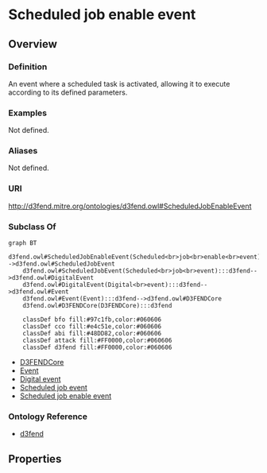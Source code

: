 # Scheduled job enable event

## Overview

### Definition
An event where a scheduled task is activated, allowing it to execute according to its defined parameters.

### Examples
Not defined.

### Aliases
Not defined.

### URI
http://d3fend.mitre.org/ontologies/d3fend.owl#ScheduledJobEnableEvent

### Subclass Of
```mermaid
graph BT
    d3fend.owl#ScheduledJobEnableEvent(Scheduled<br>job<br>enable<br>event):::d3fend-->d3fend.owl#ScheduledJobEvent
    d3fend.owl#ScheduledJobEvent(Scheduled<br>job<br>event):::d3fend-->d3fend.owl#DigitalEvent
    d3fend.owl#DigitalEvent(Digital<br>event):::d3fend-->d3fend.owl#Event
    d3fend.owl#Event(Event):::d3fend-->d3fend.owl#D3FENDCore
    d3fend.owl#D3FENDCore(D3FENDCore):::d3fend
    
    classDef bfo fill:#97c1fb,color:#060606
    classDef cco fill:#e4c51e,color:#060606
    classDef abi fill:#48DD82,color:#060606
    classDef attack fill:#FF0000,color:#060606
    classDef d3fend fill:#FF0000,color:#060606
```

- [D3FENDCore](/docs/ontology/reference/model/D3FENDCore/D3FENDCore.md)
- [Event](/docs/ontology/reference/model/D3FENDCore/Event/Event.md)
- [Digital event](/docs/ontology/reference/model/D3FENDCore/Event/Digital%20event/Digital%20event.md)
- [Scheduled job event](/docs/ontology/reference/model/D3FENDCore/Event/Digital%20event/Scheduled%20job%20event/Scheduled%20job%20event.md)
- [Scheduled job enable event](/docs/ontology/reference/model/D3FENDCore/Event/Digital%20event/Scheduled%20job%20event/Scheduled%20job%20enable%20event/Scheduled%20job%20enable%20event.md)


### Ontology Reference
- [d3fend](http://d3fend.mitre.org/ontologies/d3fend.owl#)

## Properties
